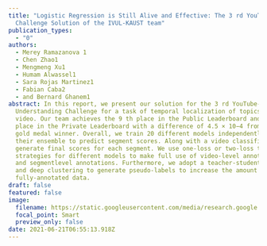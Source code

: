 ```yaml
---
title: "Logistic Regression is Still Alive and Effective: The 3 rd YouTube 8M
  Challenge Solution of the IVUL-KAUST team"
publication_types:
  - "0"
authors:
  - Merey Ramazanova 1
  - Chen Zhao1
  - Mengmeng Xu1
  - Humam Alwassel1
  - Sara Rojas Martinez1
  - Fabian Caba2
  - and Bernard Ghanem1
abstract: In this report, we present our solution for the 3 rd YouTube-8M Video
  Understanding Challenge for a task of temporal localization of topics within a
  video. Our team achieves the 9 th place in the Public Leaderboard and the 11th
  place in the Private Leaderboard with a difference of 4.5 × 10−4 from the 10th
  gold medal winner. Overall, we train 20 different models independently and use
  their ensemble to predict segment scores. Along with a video classifier, we
  generate final scores for each segment. We use one-loss or two-loss training
  strategies for different models to make full use of video-level annotations
  and segmentlevel annotations. Furthermore, we adopt a teacher-student model
  and deep clustering to generate pseudo-labels to increase the amount of
  fully-annotated data.
draft: false
featured: false
image:
  filename: https://static.googleusercontent.com/media/research.google.com/en//youtube8m/workshop2019/c_15.pdf
  focal_point: Smart
  preview_only: false
date: 2021-06-21T06:55:13.918Z
---
```


